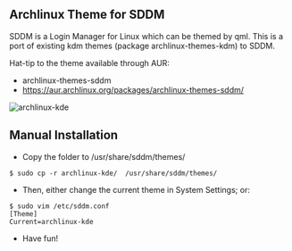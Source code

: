 Archlinux Theme for SDDM
------------------------
SDDM is a Login Manager for Linux which can be themed by qml. This is a port of existing kdm themes (package archlinux-themes-kdm) to SDDM.

Hat-tip to the theme available through AUR: 
* archlinux-themes-sddm
* https://aur.archlinux.org/packages/archlinux-themes-sddm/

![archlinux-kde](https://github.com/marco-parillo/archlinux-themes-sddm/blob/f0ba7ee9cad2ad2e73d944e4a9aece922ec2d173/archlinux-kde/screenshot.png "archlinux-kde")


Manual Installation
-------------------
* Copy the folder to /usr/share/sddm/themes/
```
$ sudo cp -r archlinux-kde/  /usr/share/sddm/themes/

```
* Then, either change the current theme in System Settings; or: 
```
$ sudo vim /etc/sddm.conf
[Theme]
Current=archlinux-kde 
```

* Have fun!
